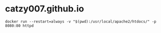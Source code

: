 # catzy007.github.io
```
docker run --restart=always -v "$(pwd):/usr/local/apache2/htdocs/" -p 8080:80 httpd
```

